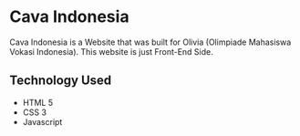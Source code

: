 # Cava Indonesia
Cava Indonesia is a Website that was built for Olivia (Olimpiade Mahasiswa Vokasi Indonesia). This website is just Front-End Side.

## Technology Used
* HTML 5
* CSS 3
* Javascript
